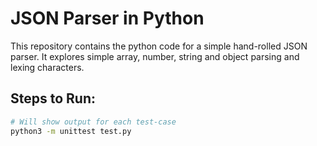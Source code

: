 # JSON Parser in Python

This repository contains the python code for a simple hand-rolled JSON parser.
It explores simple array, number, string and object parsing and lexing
characters.

## Steps to Run:
```bash
# Will show output for each test-case
python3 -m unittest test.py
